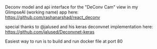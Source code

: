 Deconv model and api interface for the "DeConv Cam" view in my GlimpseAI (working name) app here: https://github.com/rashanarshad/react_deconv

special thanks to @jalused and his keras deconvnet implementation here: 
https://github.com/jalused/Deconvnet-keras

Easiest way to run is to build and run docker file at port 80

